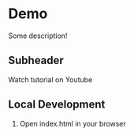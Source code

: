 # Demo

Some description!

## Subheader

Watch tutorial on Youtube

## Local Development

1. Open index.html in your browser
